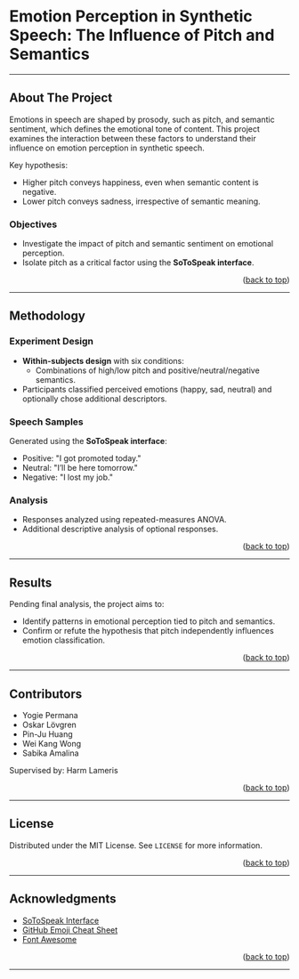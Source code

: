 # Emotion Perception in Synthetic Speech: The Influence of Pitch and Semantics

---

## About The Project

Emotions in speech are shaped by prosody, such as pitch, and semantic sentiment, which defines the emotional tone of content. This project examines the interaction between these factors to understand their influence on emotion perception in synthetic speech.

Key hypothesis: 
- Higher pitch conveys happiness, even when semantic content is negative.
- Lower pitch conveys sadness, irrespective of semantic meaning.

### Objectives
- Investigate the impact of pitch and semantic sentiment on emotional perception.
- Isolate pitch as a critical factor using the **SoToSpeak interface**.

<p align="right">(<a href="#readme-top">back to top</a>)</p>

---

## Methodology

### Experiment Design
- **Within-subjects design** with six conditions:
  - Combinations of high/low pitch and positive/neutral/negative semantics.
- Participants classified perceived emotions (happy, sad, neutral) and optionally chose additional descriptors.

### Speech Samples
Generated using the **SoToSpeak interface**:
- Positive: "I got promoted today."
- Neutral: "I’ll be here tomorrow."
- Negative: "I lost my job."

### Analysis
- Responses analyzed using repeated-measures ANOVA.
- Additional descriptive analysis of optional responses.

<p align="right">(<a href="#readme-top">back to top</a>)</p>

---

## Results

Pending final analysis, the project aims to:
- Identify patterns in emotional perception tied to pitch and semantics.
- Confirm or refute the hypothesis that pitch independently influences emotion classification.

<p align="right">(<a href="#readme-top">back to top</a>)</p>

---

## Contributors

- Yogie Permana
- Oskar Lövgren
- Pin-Ju Huang
- Wei Kang Wong
- Sabika Amalina

Supervised by: Harm Lameris

<p align="right">(<a href="#readme-top">back to top</a>)</p>

---

## License

Distributed under the MIT License. See `LICENSE` for more information.

<p align="right">(<a href="#readme-top">back to top</a>)</p>

---

## Acknowledgments

- [SoToSpeak Interface](https://github.com/SoToSpeakInterface/SoToSpeak)
- [GitHub Emoji Cheat Sheet](https://www.webpagefx.com/tools/emoji-cheat-sheet)
- [Font Awesome](https://fontawesome.com)

<p align="right">(<a href="#readme-top">back to top</a>)</p>

---

<!-- MARKDOWN LINKS & IMAGES -->
[contributors-shield]: https://img.shields.io/github/contributors/othneildrew/Best-README-Template.svg?style=for-the-badge
[contributors-url]: https://github.com/othneildrew/Best-README-Template/graphs/contributors
[issues-shield]: https://img.shields.io/github/issues/othneildrew/Best-README-Template.svg?style=for-the-badge
[license-shield]: https://img.shields.io/github/license/othneildrew/Best
